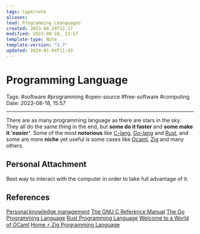 ```yaml
---
tags: type/note
aliases: 
lead: Programming Leanguages
created: 2023-08-24T12:17
modified: 2023-08-18, 15:57
template-type: Note
template-version: "1.7"
updated: 2024-01-04T11:43
---
```


# Programming Language

Tags: #software #programming #open-source #free-software #computing 
Date: 2023-08-18, 15:57

---

There are as many programming language as there are stars in the sky. They all do the same thing in the end, but **some do it faster** and **some make it _'easier'_**. Some of the most **notorious** like [C-lang](C-lang), [Go-lang](Go-lang) and [Rust](Rust.md), and some are more **niche** yet useful is some cases like [Ocaml](Ocaml), [Zig](Zig.md) and many others.

## Personal Attachment

Best way to interact with the computer in order to take full advantage of it.

## References

[Personal knowledge management](Personal%20knowledge%20management.md)
[The GNU C Reference Manual](https://www.gnu.org/software/gnu-c-manual/gnu-c-manual.html)
[The Go Programming Language](https://go.dev/)
[Rust Programming Language](https://www.rust-lang.org/)
[Welcome to a World of OCaml](https://ocaml.org/)
[Home ⚡ Zig Programming Language](https://ziglang.org/)